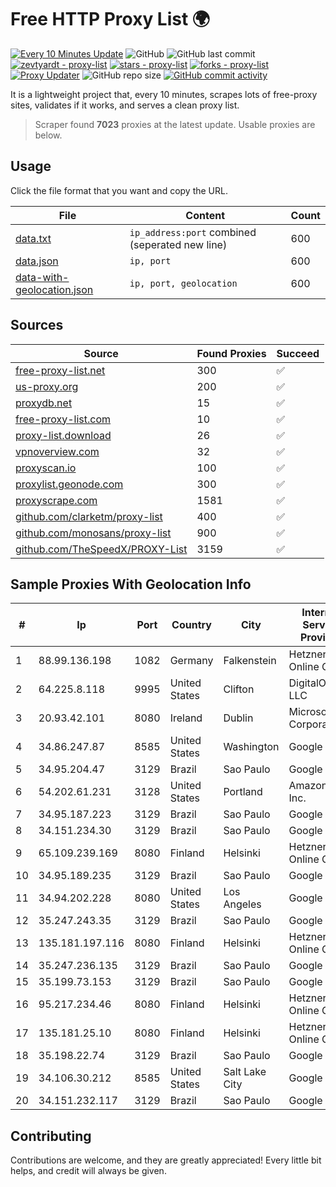 
# Free HTTP Proxy List 🌍

[![Every 10 Minutes Update](https://github.com/mertguvencli/http-proxy-list/actions/workflows/main.yml/badge.svg?branch=main)](https://github.com/mertguvencli/http-proxy-list/actions/workflows/main.yml)
![GitHub](https://img.shields.io/github/license/mertguvencli/http-proxy-list)
![GitHub last commit](https://img.shields.io/github/last-commit/mertguvencli/http-proxy-list)
[![zevtyardt - proxy-list](https://img.shields.io/static/v1?label=zevtyardt&message=proxy-list&color=blue&logo=github)](https://github.com/zevtyardt/proxy-list "Go to GitHub repo")
[![stars - proxy-list](https://img.shields.io/github/stars/zevtyardt/proxy-list?style=social)](https://github.com/zevtyardt/proxy-list)
[![forks - proxy-list](https://img.shields.io/github/forks/zevtyardt/proxy-list?style=social)](https://github.com/zevtyardt/proxy-list)
[![Proxy Updater](https://github.com/zevtyardt/proxy-list/workflows/Proxy%20Updater/badge.svg)](https://github.com/zevtyardt/proxy-list/actions?query=workflow:"Proxy+Updater")
![GitHub repo size](https://img.shields.io/github/repo-size/zevtyardt/proxy-list)
[![GitHub commit activity](https://img.shields.io/github/commit-activity/m/zevtyardt/proxy-list?logo=commits)](https://github.com/zevtyardt/proxy-list/commits/main)

It is a lightweight project that, every 10 minutes, scrapes lots of free-proxy sites, validates if it works, and serves a clean proxy list.

> Scraper found **7023** proxies at the latest update. Usable proxies are below.

## Usage

Click the file format that you want and copy the URL.

|File|Content|Count|
|----|-------|-----|
|[data.txt](https://raw.githubusercontent.com/mertguvencli/http-proxy-list/main/proxy-list/data.txt)|`ip_address:port` combined (seperated new line)|600|
|[data.json](https://raw.githubusercontent.com/mertguvencli/http-proxy-list/main/proxy-list/data.json)|`ip, port`|600|
|[data-with-geolocation.json](https://raw.githubusercontent.com/mertguvencli/http-proxy-list/main/proxy-list/data-with-geolocation.json)|`ip, port, geolocation`|600|

## Sources

|Source|Found Proxies|Succeed|
|------|-------------|-------|
|[free-proxy-list.net](https://free-proxy-list.net)|300|✅|
|[us-proxy.org](https://www.us-proxy.org)|200|✅|
|[proxydb.net](http://proxydb.net)|15|✅|
|[free-proxy-list.com](https://free-proxy-list.com/?page=&port=&type%5B%5D=http&type%5B%5D=https&up_time=0&search=Search)|10|✅|
|[proxy-list.download](https://www.proxy-list.download/HTTP)|26|✅|
|[vpnoverview.com](https://vpnoverview.com/privacy/anonymous-browsing/free-proxy-servers)|32|✅|
|[proxyscan.io](https://www.proxyscan.io)|100|✅|
|[proxylist.geonode.com](https://proxylist.geonode.com/api/proxy-list?limit=300&page=1&sort_by=lastChecked&sort_type=desc&protocols=http,https)|300|✅|
|[proxyscrape.com](https://api.proxyscrape.com/v2/?request=displayproxies&protocol=http&timeout=10000&country=all&ssl=all&anonymity=all)|1581|✅|
|[github.com/clarketm/proxy-list](https://raw.githubusercontent.com/clarketm/proxy-list/master/proxy-list-raw.txt)|400|✅|
|[github.com/monosans/proxy-list](https://raw.githubusercontent.com/monosans/proxy-list/main/proxies/http.txt)|900|✅|
|[github.com/TheSpeedX/PROXY-List](https://raw.githubusercontent.com/TheSpeedX/PROXY-List/master/http.txt)|3159|✅|


## Sample Proxies With Geolocation Info

|#|Ip|Port|Country|City|Internet Service Provider|
|-|--|----|-------|----|-------------------------|
|1|88.99.136.198|1082|Germany|Falkenstein|Hetzner Online GmbH|
|2|64.225.8.118|9995|United States|Clifton|DigitalOcean, LLC|
|3|20.93.42.101|8080|Ireland|Dublin|Microsoft Corporation|
|4|34.86.247.87|8585|United States|Washington|Google LLC|
|5|34.95.204.47|3129|Brazil|Sao Paulo|Google LLC|
|6|54.202.61.231|3128|United States|Portland|Amazon.com, Inc.|
|7|34.95.187.223|3129|Brazil|Sao Paulo|Google LLC|
|8|34.151.234.30|3129|Brazil|Sao Paulo|Google LLC|
|9|65.109.239.169|8080|Finland|Helsinki|Hetzner Online GmbH|
|10|34.95.189.235|3129|Brazil|Sao Paulo|Google LLC|
|11|34.94.202.228|8080|United States|Los Angeles|Google LLC|
|12|35.247.243.35|3129|Brazil|Sao Paulo|Google LLC|
|13|135.181.197.116|8080|Finland|Helsinki|Hetzner Online GmbH|
|14|35.247.236.135|3129|Brazil|Sao Paulo|Google LLC|
|15|35.199.73.153|3129|Brazil|Sao Paulo|Google LLC|
|16|95.217.234.46|8080|Finland|Helsinki|Hetzner Online GmbH|
|17|135.181.25.10|8080|Finland|Helsinki|Hetzner Online GmbH|
|18|35.198.22.74|3129|Brazil|Sao Paulo|Google LLC|
|19|34.106.30.212|8585|United States|Salt Lake City|Google LLC|
|20|34.151.232.117|3129|Brazil|Sao Paulo|Google LLC|



## Contributing

Contributions are welcome, and they are greatly appreciated! Every
little bit helps, and credit will always be given.

